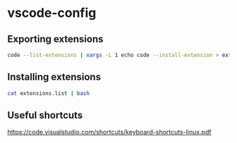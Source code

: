 # vscode-config

## Exporting extensions

```bash
code --list-extensions | xargs -L 1 echo code --install-extension > extensions.list
```

## Installing extensions

```bash
cat extensions.list | bash
```

## Useful shortcuts

https://code.visualstudio.com/shortcuts/keyboard-shortcuts-linux.pdf
